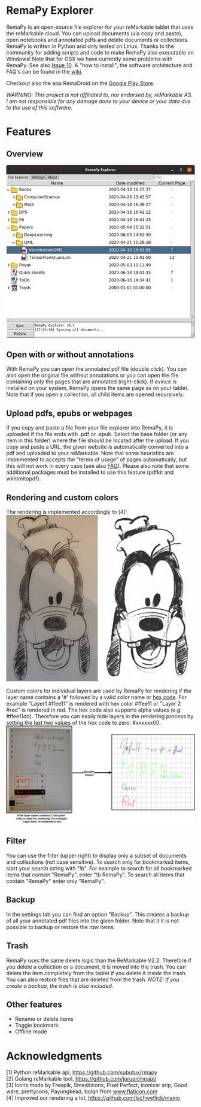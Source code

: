 # RemaPy Explorer

RemaPy is an open-source file explorer for your reMarkable tablet that uses the
reMarkable cloud. You can upload documents (via copy and paste), open notebooks
and annotated pdfs and delete documents or collections. RemaPy is written in
Python and only tested on Linux. Thanks to the community for adding scripts 
and code to make RemaPy also executable on Windows! 
Note that for OSX we have currently some  problems with RemaPy. 
See also [Issue 10](https://github.com/peerdavid/remapy/issues/10).
A "how to install", the software architecture and FAQ's 
can be found in the [wiki](https://github.com/peerdavid/RemaPy/wiki).

Checkout also the app RemaDroid on the [Google Play Store](https://play.google.com/store/apps/details?id=org.remadroid).

*WARNING: This project is not affiliated to, 
nor endorsed by, reMarkable AS. I am not responsible for any 
damage done to your device or your data 
due to the use of this software.*


# Features 
## Overview
<img src="doc/explorer.png" />

## Open with or without annotations
With RemaPy you can open the annotated pdf file (double click). You can also
open the original file without annotations or you can open the file containing
only the pages that are annotated (right-click). If evince is installed on your
system, RemaPy opens the same page as on your tablet. Note that if you open a
collection, all child items are opened recursively.

## Upload pdfs, epubs or webpages
If you copy and paste a file from your file explorer into RemaPy, it
is uploaded if the file ends with .pdf or .epub. Select the base folder 
(or any item in this folder) where the file should be located after the upload.
If you copy and paste a URL, the given website is automatically converted into
a pdf and uploaded to your reMarkable. Note that some heuristics
are implemented to accepts the "terms of usage" of pages automatically, 
but this will not work in every case 
(see also [FAQ](https://github.com/peerdavid/RemaPy/wiki)). Please also note
that some additional packages must be installed to use this feature 
(pdfkit and wkhtmltopdf).

## Rendering and custom colors
The rendering is implemented accordingly to [4]:<br />
<img src="doc/goofy.png" width="500sp" />

Custom colors for individual layers are used by RemaPy for rendering
if the layer name contains a '#' followed by a valid color name or 
[hex code](https://www.color-hex.com/).
For example "Layer1 #ffee11" is rendered with hex color #ffee11 or "Layer 2 #red" 
is rendered in red. The hex code also supports alpha values (e.g. #ffee11dd).
Therefore you can easily hide layers in the rendering process by setting the last
two values of the hex code to zero: #xxxxxx00.<br />
<img src="doc/custom_colors.png" />



## Filter
You can use the filter (upper right) to display only a subset of documents and
collections (not case sensitive). To search only for bookmarked items, start
your search string with "!b". For example to search for all bookmarked items
that contain "RemaPy", enter "!b RemaPy".
To search all items that contain "RemaPy" enter only "RemaPy".

## Backup
In the settings tab you can find an option "Backup". This creates a 
backup of all your annotated pdf files into the given folder. Note that it 
it is not possible to backup or restore the *raw* items.

## Trash
RemaPy uses the same delete logic than the ReMarkable V2.2. Therefore if
you delete a collection or a document, it is moved into the trash.
You can delete the item completely from the tablet if you delete it inside
the trash. You can also restore files that are deleted from the trash.
*NOTE: If you create a backup, the trash is also included.*

## Other features
 - Rename or delete items
 - Toggle bookmark
 - Offline mode


# Acknowledgments
[1] Python reMarkable api, https://github.com/subutux/rmapy <br />
[2] Golang reMarkable tool, https://github.com/juruen/rmapi/ <br />
[3] Icons made by Freepik, Smashicons, Pixel Perfect, iconixar  srip, 
Good ware, prettycons, Payungkead, bqlqn from www.flaticon.com <br />
[4] Improved our rendering a lot, https://github.com/lschwetlick/maxio <br />